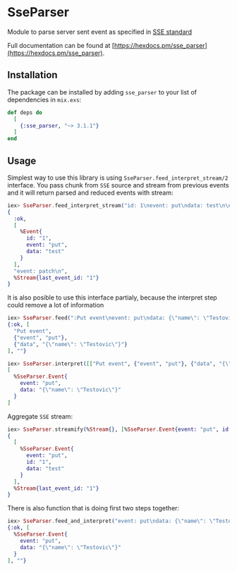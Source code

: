 # SseParser

Module to parse server sent event as specified in
[SSE standard](https://www.w3.org/TR/2009/WD-eventsource-20090421/#parsing-an-event-stream)

Full documentation can be found at [https://hexdocs.pm/sse_parser](https://hexdocs.pm/sse_parser).

## Installation

The package can be installed
by adding `sse_parser` to your list of dependencies in `mix.exs`:

```elixir
def deps do
  [
    {:sse_parser, "~> 3.1.1"}
  ]
end
```

## Usage

Simplest way to use this library is using `SseParser.feed_interpret_stream/2` interface. You pass
chunk from `SSE` source and stream from previous events and it will return parsed and reduced events
with stream:

```elixir
iex> SseParser.feed_interpret_stream("id: 1\nevent: put\ndata: test\n\nevent: patch\n", %Stream{})
{
  :ok,
  [
    %Event{
      id: "1",
      event: "put",
      data: "test"
    }
  ],
  "event: patch\n",
  %Stream{last_event_id: "1"}
}
```

It is also posible to use this interface partialy, because the interpret
step could remove a lot of information

```elixir
iex> SseParser.feed(":Put event\nevent: put\ndata: {\"name\": \"Testovic\"}\n\n")
{:ok, [
  "Put event",
  {"event", "put"},
  {"data", "{\"name\": \"Testovic\"}"}
], ""}
```

```elixir
iex> SseParser.interpret([["Put event", {"event", "put"}, {"data", "{\"name\": \"Testovic\"}"}]])
[
  %SseParser.Event{
    event: "put",
    data: "{\"name\": \"Testovic\"}"
  }
]
```

Aggregate `SSE` stream:

```elixir
iex> SseParser.streamify(%Stream{}, [%SseParser.Event{event: "put", id: "1", data: "test"}])
{
  [
    %SseParser.Event{
      event: "put",
      id: "1",
      data: "test"
    }
  ],
  %Stream{last_event_id: "1"}
}
```
There is also function that is doing first two steps together:

```elixir
iex> SseParser.feed_and_interpret("event: put\ndata: {\"name\": \"Testovic\"}\n\n")
{:ok, [
  %SseParser.Event{
    event: "put",
    data: "{\"name\": \"Testovic\"}"
  }
], ""}
```
